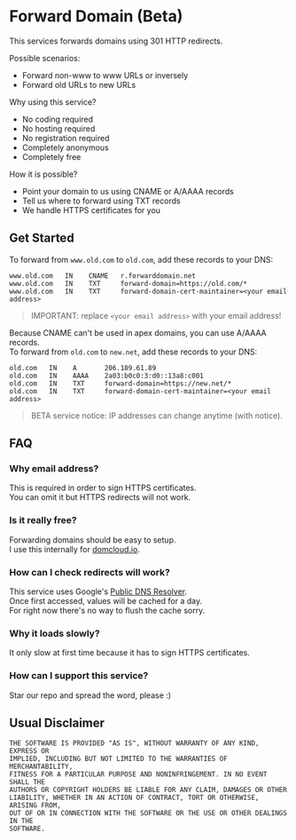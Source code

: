 # Forward Domain (Beta)

This services forwards domains using 301 HTTP redirects.

Possible scenarios:

+ Forward non-www to www URLs or inversely
+ Forward old URLs to new URLs

Why using this service?

+ No coding required
+ No hosting required
+ No registration required
+ Completely anonymous
+ Completely free

How it is possible?

+ Point your domain to us using CNAME or A/AAAA records
+ Tell us where to forward using TXT records
+ We handle HTTPS certificates for you

## Get Started

To forward from `www.old.com` to `old.com`, add these records to your DNS:

```
www.old.com   IN    CNAME   r.forwarddomain.net
www.old.com   IN    TXT     forward-domain=https://old.com/*
www.old.com   IN    TXT     forward-domain-cert-maintainer=<your email address>
```

> IMPORTANT: replace `<your email address>` with your email address!

Because CNAME can't be used in apex domains, you can use A/AAAA records.<br>
To forward from `old.com` to `new.net`, add these records to your DNS:

```
old.com   IN    A       206.189.61.89
old.com   IN    AAAA    2a03:b0c0:3:d0::13a8:c001
old.com   IN    TXT     forward-domain=https://new.net/*
old.com   IN    TXT     forward-domain-cert-maintainer=<your email address>
```

> BETA service notice: IP addresses can change anytime (with notice).

## FAQ

### Why email address?

This is required in order to sign HTTPS certificates.<br>
You can omit it but HTTPS redirects will not work.

### Is it really free?

Forwarding domains should be easy to setup.<br>
I use this internally for [domcloud.io](https://domcloud.io).<br>

### How can I check redirects will work?

This service uses Google's [Public DNS Resolver](https://dns.google).<br>
Once first accessed, values will be cached for a day.<br>
For right now there's no way to flush the cache sorry.

### Why it loads slowly?

It only slow at first time because it has to sign HTTPS certificates.

### How can I support this service?

Star our repo and spread the word, please :)

## Usual Disclaimer

```
THE SOFTWARE IS PROVIDED "AS IS", WITHOUT WARRANTY OF ANY KIND, EXPRESS OR
IMPLIED, INCLUDING BUT NOT LIMITED TO THE WARRANTIES OF MERCHANTABILITY,
FITNESS FOR A PARTICULAR PURPOSE AND NONINFRINGEMENT. IN NO EVENT SHALL THE
AUTHORS OR COPYRIGHT HOLDERS BE LIABLE FOR ANY CLAIM, DAMAGES OR OTHER
LIABILITY, WHETHER IN AN ACTION OF CONTRACT, TORT OR OTHERWISE, ARISING FROM,
OUT OF OR IN CONNECTION WITH THE SOFTWARE OR THE USE OR OTHER DEALINGS IN THE
SOFTWARE.
```
